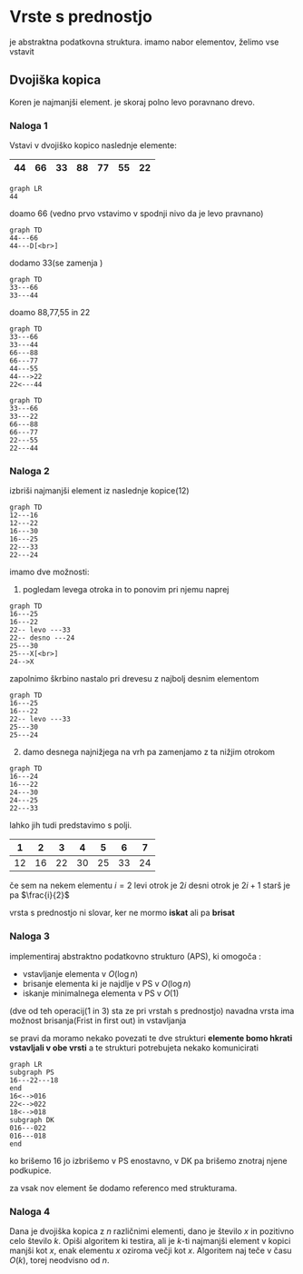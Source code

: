 # Vrste s prednostjo
je abstraktna podatkovna struktura.
imamo nabor  elementov, želimo vse vstavit

## Dvojiška kopica
Koren je najmanjši element. je skoraj polno levo poravnano drevo.

### Naloga 1
Vstavi v dvojiško kopico naslednje elemente:

| 44  | 66  | 33  | 88  | 77  | 55  | 22  |
| --- | --- | --- | --- | --- | --- | --- |


```mermaid
graph LR
44
```
doamo 66 (vedno prvo vstavimo v spodnji nivo da je levo pravnano)
```mermaid
graph TD
44---66
44---D[<br>]

```
dodamo 33(se zamenja )
```mermaid
graph TD
33---66
33---44
```

doamo 88,77,55 in 22
```mermaid
graph TD
33---66
33---44
66---88
66---77
44---55
44--->22
22<---44
```
```mermaid
graph TD
33---66
33---22
66---88
66---77
22---55
22---44
```

### Naloga 2
izbriši najmanjši element iz naslednje kopice(12)
```mermaid
graph TD
12---16
12---22
16---30
16---25
22---33
22---24
```

imamo dve možnosti:
1. pogledam levega otroka in to ponovim pri njemu naprej

```mermaid
graph TD
16---25
16---22
22-- levo ---33
22-- desno ---24
25---30
25---X[<br>]
24-->X
```
zapolnimo škrbino nastalo pri drevesu z najbolj desnim elementom 

```mermaid
graph TD
16---25
16---22
22-- levo ---33
25---30
25---24
```
2.  damo desnega najnižjega na vrh pa zamenjamo z ta nižjim otrokom
```mermaid
graph TD
16---24
16---22
24---30
24---25
22---33
```

lahko jih tudi predstavimo s polji.

| 1   | 2   | 3   | 4   | 5   | 6   | 7   |
| --- | --- | --- | --- | --- | --- | --- |
| 12  | 16  | 22  | 30  | 25  | 33  | 24  |

če sem na nekem elementu $i=2$
levi otrok je $2i$
desni otrok je $2i+1$
starš je pa $\frac{i}{2}$

vrsta s prednostjo ni slovar, ker ne mormo **iskat** ali pa **brisat**


### Naloga 3
implementiraj abstraktno podatkovno strukturo (APS), ki omogoča :
- vstavljanje elementa v $O(\log n)$ 
- brisanje elementa ki je najdlje v PS v $O(\log n)$
- iskanje minimalnega elementa v PS v $O(1)$

(dve od teh operacij(1 in 3) sta ze pri vrstah s prednostjo)
navadna vrsta ima možnost brisanja(Frist in first out) in vstavljanja
 
 se pravi da moramo nekako povezati te dve strukturi
 **elemente bomo hkrati vstavljali v obe vrsti**
 a te strukturi potrebujeta nekako komunicirati
 ```mermaid
 graph LR
 subgraph PS
 16---22---18
 end
 16<-->016
 22<-->022
 18<-->018
 subgraph DK
 016---022
 016---018
 end
 
 ```
 ko brišemo 16 jo izbrišemo v PS enostavno, v DK pa brišemo znotraj njene podkupice.
 
 za vsak nov element še dodamo referenco med strukturama.
 
 ### Naloga 4
 Dana je dvojiška kopica z $n$ različnimi elementi, dano je število $x$ in pozitivno celo število $k$. Opiši algoritem ki testira, ali je $k$-ti najmanjši element v kopici manjši kot $x$, enak elementu $x$ oziroma večji kot $x$. Algoritem naj teče v času $O(k)$, torej neodvisno od $n$.
 
 >